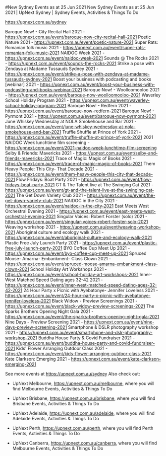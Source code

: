 #New Sydney Events as at 25 Jun 2021
New Sydney Events as at 25 Jun 2021 | UpNext Sydney | Sydney Events, Activities &amp; Things To Do

https://upnext.com.au/sydney

Baroque Now! - City Recital Hall 2021 - https://upnext.com.au/event/baroque-now-city-recital-hall-2021
Poetic Nature 2021 - https://upnext.com.au/event/poetic-nature-2021
Super Rats: Romanian folk music 2021 - https://upnext.com.au/event/super-rats-romanian-folk-music-2021
NAIDOC Week 2021 - https://upnext.com.au/event/naidoc-week-2021
Sounds @ The Rocks 2021 - https://upnext.com.au/event/sounds-the-rocks-2021
Strike a pose with Zendaya at Madame Tussauds Sydney 2021 - https://upnext.com.au/event/strike-a-pose-with-zendaya-at-madame-tussauds-sydney-2021
Boost your business with podcasting and books [webinar] 2021 - https://upnext.com.au/event/boost-your-business-with-podcasting-and-books-webinar-2021
Baroque Now! - Woolloomooloo 2021 - https://upnext.com.au/event/baroque-now-woolloomooloo-2021
Waverley School Holiday Program 2021 - https://upnext.com.au/event/waverley-school-holiday-program-2021
Baroque Now! - Redfern 2021 - https://upnext.com.au/event/baroque-now-redfern-2021
Baroque Now! - Pyrmont 2021 - https://upnext.com.au/event/baroque-now-pyrmont-2021
June Whiskey Wednesday at NOLA Smokehouse and Bar 2021 - https://upnext.com.au/event/june-whiskey-wednesday-at-nola-smokehouse-and-bar-2021
Truffle Shuffle at Prince of York 2021 - https://upnext.com.au/event/truffle-shuffle-at-prince-of-york-2021
2021 NAIDOC Week lunchtime film screening - https://upnext.com.au/event/2021-naidoc-week-lunchtime-film-screening
Selby & Friends: Mavericks 2021 - https://upnext.com.au/event/selby-and-friends-mavericks-2021
Trace of Magic: Magic of Books 2021 - https://upnext.com.au/event/trace-of-magic-magic-of-books-2021
Them Heavy People: This City- That Decade 2021 - https://upnext.com.au/event/them-heavy-people-this-city-that-decade-2021
Flow Fridays: Boat Party 2021 - https://upnext.com.au/event/flow-fridays-boat-party-2021
GT & The Talent live at The Swinging Cat 2021 - https://upnext.com.au/event/gt-and-the-talent-live-at-the-swinging-cat-2021
The Get Down Variety Club 2021 - https://upnext.com.au/event/the-get-down-variety-club-2021
NAIDOC in the City 2021 - https://upnext.com.au/event/naidoc-in-the-city-2021
East Meets West Orchestral Evening 2021 - https://upnext.com.au/event/east-meets-west-orchestral-evening-2021
Singular Voices: Robert Forster (solo) 2021 - https://upnext.com.au/event/singular-voices-robert-forster-solo-2021
Weaving workshop 2021 - https://upnext.com.au/event/weaving-workshop-2021
Aboriginal culture and ecology walk 2021 - https://upnext.com.au/event/aboriginal-culture-and-ecology-walk-2021
Plastic Free July Launch Party 2021 - https://upnext.com.au/event/plastic-free-july-launch-party-2021
BYO Coffee Cup Meet Up 2021 - https://upnext.com.au/event/byo-coffee-cup-meet-up-2021
Spruced Moose- Amarna- Embankment- Class Clown 2021 - https://upnext.com.au/event/spruced-moose-amarna-embankment-class-clown-2021
School Holiday Art Workshops 2021 - https://upnext.com.au/event/school-holiday-art-workshops-2021
Inner-West Matched Speed Dating ages 32-42 2021 - https://upnext.com.au/event/inner-west-matched-speed-dating-ages-32-42-2021
24 Hour Party x Picnic with Ayebatonye- Jennifer Loveless 2021 - https://upnext.com.au/event/24-hour-party-x-picnic-with-ayebatonye-jennifer-loveless-2021
Black Widow - Preview Screenings 2021 - https://upnext.com.au/event/black-widow-preview-screenings-2021
The Sparks Brothers Opening Night Gala 2021 - https://upnext.com.au/event/the-sparks-brothers-opening-night-gala-2021
Nine Days - Preview Screening 2021 - https://upnext.com.au/event/nine-days-preview-screening-2021
Smartphone & DSLR photography workshop 2021 - https://upnext.com.au/event/smartphone-and-dslr-photography-workshop-2021
Buddha House Party & Covid Fundraiser 2021 - https://upnext.com.au/event/buddha-house-party-and-covid-fundraiser-2021
Kids' Flower Arranging Outdoor Class 2021 - https://upnext.com.au/event/kids-flower-arranging-outdoor-class-2021
Kate Clarkson: Emerging 2021 - https://upnext.com.au/event/kate-clarkson-emerging-2021

See more events at https://upnext.com.au/sydney
Also check out:

* UpNext Melbourne, https://upnext.com.au/melbourne, where you will find Melbourne Events, Activities & Things To Do

* UpNext Brisbane, https://upnext.com.au/brisbane, where you will find Brisbane Events, Activities & Things To Do

* UpNext Adelaide, https://upnext.com.au/adelaide, where you will find Adelaide Events, Activities & Things To Do

* UpNext Perth, https://upnext.com.au/perth, where you will find Perth Events, Activities & Things To Do

* UpNext Canberra, https://upnext.com.au/canberra, where you will find Melbourne Events, Activities & Things To Do